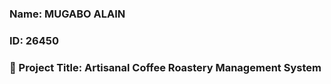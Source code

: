 ### Name: MUGABO ALAIN

### ID: 26450

### 🧮 Project Title: Artisanal Coffee Roastery Management System

